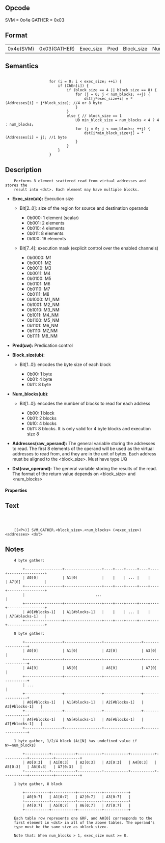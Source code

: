 <!---======================= begin_copyright_notice ============================

Copyright (C) 2020-2022 Intel Corporation

SPDX-License-Identifier: MIT

============================= end_copyright_notice ==========================-->

## Opcode

  SVM = 0x4e
  GATHER = 0x03

## Format

| | | | | | | |
| --- | --- | --- | --- | --- | --- | --- |
| 0x4e(SVM) | 0x03(GATHER) | Exec_size | Pred | Block_size | Num_blocks | Addresses | Dst |


## Semantics


```

                    for (i = 0; i < exec_size; ++i) {
                        if (ChEn[i]) {
                            if (block_size == 4 || block_size == 8) {
                                for (j = 0; j < num_blocks; ++j) {
                                    dst[j*exec_size+i] = *(Addresses[i] + j*block_size); //4 or 8 byte
                                }
                            }
                            else { // block_size == 1
                                UD min_block_size = num_blocks < 4 ? 4 : num_blocks;
                                for (j = 0; j < num_blocks; ++j) {
                                    dst[i*min_block_size+j] = *(Addresses[i] + j); //1 byte
                                }
                            }
                        }
                    }
```

## Description





```
    Performs 8 element scattered read from virtual addresses and stores the
    result into <dst>. Each element may have multiple blocks.
```


- **Exec_size(ub):** Execution size

  - Bit[2..0]: size of the region for source and destination operands

    - 0b000:  1 element (scalar)
    - 0b001:  2 elements
    - 0b010:  4 elements
    - 0b011:  8 elements
    - 0b100:  16 elements
  - Bit[7..4]: execution mask (explicit control over the enabled channels)

    - 0b0000:  M1
    - 0b0001:  M2
    - 0b0010:  M3
    - 0b0011:  M4
    - 0b0100:  M5
    - 0b0101:  M6
    - 0b0110:  M7
    - 0b0111:  M8
    - 0b1000:  M1_NM
    - 0b1001:  M2_NM
    - 0b1010:  M3_NM
    - 0b1011:  M4_NM
    - 0b1100:  M5_NM
    - 0b1101:  M6_NM
    - 0b1110:  M7_NM
    - 0b1111:  M8_NM

- **Pred(uw):** Predication control


- **Block_size(ub):**

  - Bit[1..0]: encodes the byte size of each block

    - 0b00:  1 byte
    - 0b01:  4 byte
    - 0b11:  8 byte

- **Num_blocks(ub):**

  - Bit[1..0]: encodes the number of blocks to read for each address

    - 0b00:  1 block
    - 0b01:  2 blocks
    - 0b10:  4 blocks
    - 0b11:  8 blocks. It is only valid for 4 byte blocks and execution size 8

- **Addresses(raw_operand):** The general variable storing the addresses to read. The first 8 elements of the operand will be used as the virtual addresses to read from, and they are in the unit of bytes. Each address must be aligned to the <block_size>. Must have type UQ


- **Dst(raw_operand):** The general variable storing the results of the read. The format of the return value depends on <block_size> and <num_blocks>


#### Properties




## Text
```



    [(<P>)] SVM_GATHER.<block_size>.<num_blocks> (<exec_size>) <addresses> <dst>
```
## Notes





```
    4 byte gather:

        +-----------------+-----------------+----+----+-----+----+----+-----------------+
        | A0[0]           | A1[0]           |    |    | ... |    |    | A7[0]           |
        +-----------------+-----------------+----+----+-----+----+----+-----------------+
        |                                ...                                            |
        +-----------------+-----------------+----+----+-----+----+----+-----------------+
        | A0[#blocks-1]   | A1[#blocks-1]   |    |    | ... |    |    | A7[#blocks-1]   |
        +-----------------+-----------------+----+----+-----+----+----+-----------------+

    8 byte gather:

        +-----------------+-----------------+-----------------+-----------------+
        | A0[0]           | A1[0]           | A2[0]           | A3[0]           |
        +-----------------+-----------------+-----------------+-----------------+
        | A4[0]           | A5[0]           | A6[0]           | A7[0]           |
        +-----------------+-----------------+-----------------+-----------------+
        | ...                                                                   |
        +-----------------+-----------------+-----------------+-----------------+
        | A0[#blocks-1]   | A1[#blocks-1]   | A2[#blocks-1]   | A3[#blocks-1]   |
        +-----------------+-----------------+-----------------+-----------------+
        | A4[#blocks-1]   | A5[#blocks-1]   | A6[#blocks-1]   | A7[#blocks-1]   |
        +-----------------+-----------------+-----------------+-----------------+

    1 byte gather, 1/2/4 block (Ai[N] has undefined value if N>=num_blocks)

        +-----------+-----------+-----------+-----------+-----------+-----------+-----------+-----------+
        | A0[0:3]   | A1[0:3]   | A2[0:3]   | A3[0:3]   | A4[0:3]   | A5[0:3]   | A6[0:3]   | A7[0:3]   |
        +-----------+-----------+-----------+-----------+-----------+-----------+-----------+-----------+

    1 byte gather, 8 block

        +-----------+-----------+-----------+-----------+
        | A0[0:7]   | A1[0:7]   | A2[0:7]   | A3[0:7]   |
        +-----------+-----------+-----------+-----------+
        | A4[0:7]   | A5[0:7]   | A6[0:7]   | A7[0:7]   |
        +-----------+-----------+-----------+-----------+

    Each table row represents one GRF, and A0[0] corresponds to the
    first element in <dst> in all of the above tables. The operand's
    type must be the same size as <block_size>.

    Note that: When num_blocks > 1, exec_size must >= 8.
```

